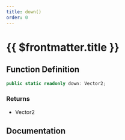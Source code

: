 ```yaml
---
title: down()
order: 0
---
```


# {{ $frontmatter.title }}

<!--@include: ./down_partial_header.md-->

## Function Definition

```ts
public static readonly down: Vector2;
```

### Returns

* Vector2

## Documentation

<!--@include: ./down_partial_footer.md-->
